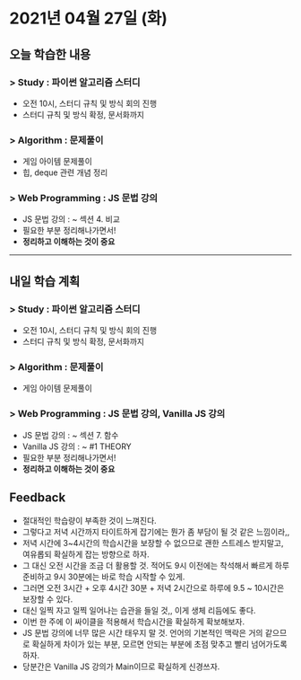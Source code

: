 # 2021년 04월 27일 (화) 

## 오늘 학습한 내용

### > Study : 파이썬 알고리즘 스터디

- 오전 10시, 스터디 규칙 및 방식 회의 진행
- 스터디 규칙 및 방식 확정, 문서화까지

### > Algorithm : 문제풀이

- 게임 아이템 문제풀이
- 힙, deque 관련 개념 정리

### > Web Programming : JS 문법 강의

- JS 문법 강의 : ~ 섹션 4. 비교
- 필요한 부분 정리해나가면서!
- **정리하고 이해하는 것이 중요**

---

## 내일 학습 계획

### > Study : 파이썬 알고리즘 스터디

- 오전 10시, 스터디 규칙 및 방식 회의 진행
- 스터디 규칙 및 방식 확정, 문서화까지

### > Algorithm : 문제풀이

- 게임 아이템 문제풀이

### > Web Programming : JS 문법 강의, Vanilla JS 강의

- JS 문법 강의 : ~ 섹션 7. 함수
- Vanilla JS 강의 : ~ #1 THEORY 
- 필요한 부분 정리해나가면서!
- **정리하고 이해하는 것이 중요**

## Feedback

- 절대적인 학습량이 부족한 것이 느껴진다.
- 그렇다고 저녁 시간까지 타이트하게 잡기에는 뭔가 좀 부담이 될 것 같은 느낌이라,,
- 저녁 시간에 3~4시간의 학습시간을 보장할 수 없으므로 괜한 스트레스 받지말고, 여유롭되 확실하게 잡는 방향으로 하자.
- 그 대신 오전 시간을 조금 더 활용할 것. 적어도 9시 이전에는 착석해서 빠르게 하루 준비하고 9시 30분에는 바로 학습 시작할 수 있게.
- 그러면 오전 3시간 + 오후 4시간 30분 + 저녁 2시간으로 하루에 9.5 ~ 10시간은 보장할 수 있다.
- 대신 일찍 자고 일찍 일어나는 습관을 들일 것,, 이게 생체 리듬에도 좋다.
- 이번 한 주에 이 싸이클을 적용해서 학습시간을 확실하게 확보해보자.
- JS 문법 강의에 너무 많은 시간 태우지 말 것. 언어의 기본적인 맥락은 거의 같으므로 확실하게 차이가 있는 부분, 모르면 안되는 부분에 초점 맞추고 빨리 넘어가도록 하자.
- 당분간은 Vanilla JS 강의가 Main이므로 확실하게 신경쓰자.


